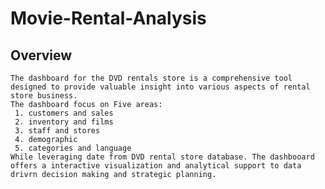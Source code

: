 # Movie-Rental-Analysis

## Overview
    The dashboard for the DVD rentals store is a comprehensive tool designed to provide valuable insight into various aspects of rental store business. 
    The dashboard focus on Five areas:
     1. customers and sales
     2. inventory and films
     3. staff and stores
     4. demographic
     5. categories and language
    While leveraging date from DVD rental store database. The dashbooard offers a interactive visualization and analytical support to data drivrn decision making and strategic planning.
    
    

 

